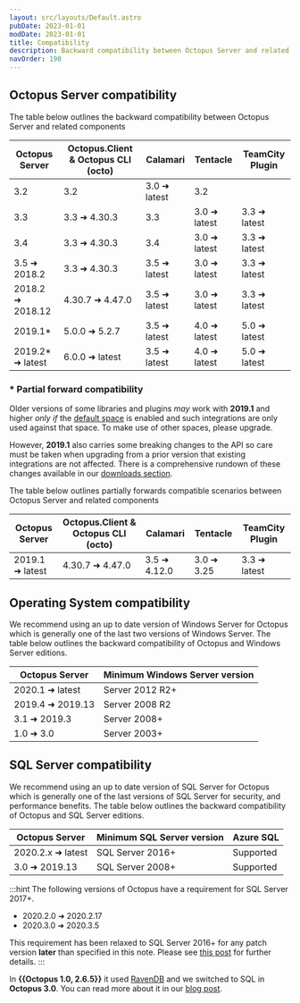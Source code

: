 ```yaml
---
layout: src/layouts/Default.astro
pubDate: 2023-01-01
modDate: 2023-01-01
title: Compatibility
description: Backward compatibility between Octopus Server and related components
navOrder: 190
---
```


## Octopus Server compatibility

The table below outlines the backward compatibility between Octopus Server and related components

| Octopus Server    | Octopus.Client & Octopus CLI (octo) | Calamari         | Tentacle      | TeamCity Plugin  |
| --------------    | ----------------------------------- | ------------     | ------------  | ---------------  |
| 3.2               | 3.2                                 | 3.0 ➜ latest    | 3.2           |                  |
| 3.3               | 3.3 ➜ 4.30.3                       | 3.3              | 3.0 ➜ latest | 3.3 ➜ latest    |
| 3.4               | 3.3 ➜ 4.30.3                       | 3.4              | 3.0 ➜ latest | 3.3 ➜ latest    |
| 3.5 ➜ 2018.2     | 3.3 ➜ 4.30.3                       | 3.5 ➜ latest    | 3.0 ➜ latest | 3.3 ➜ latest    |
| 2018.2 ➜ 2018.12 | 4.30.7 ➜ 4.47.0                    | 3.5 ➜ latest    | 3.0 ➜ latest | 3.3 ➜ latest    |
| 2019.1*           | 5.0.0 ➜ 5.2.7                      | 3.5 ➜ latest    | 4.0 ➜ latest | 5.0 ➜ latest    |
| 2019.2* ➜ latest | 6.0.0 ➜ latest                     | 3.5 ➜ latest    | 4.0 ➜ latest | 5.0 ➜ latest    |

### **&ast; Partial forward compatibility**

Older versions of some libraries and plugins _may_ work with **2019.1** and higher _only if_ the [default space](https://oc.to/default-space) is enabled and such integrations are only used against that space. To make use of other spaces, please upgrade.

However, **2019.1** also carries some breaking changes to the API so care must be taken when upgrading from a prior version that existing integrations are not affected. There is a comprehensive rundown of these changes available in our [downloads section](https://octopus.com/downloads/compare?from=2018.12.1&to=2019.1.0).

The table below outlines partially forwards compatible scenarios between Octopus Server and related components

| Octopus Server    | Octopus.Client & Octopus CLI (octo) | Calamari     | Tentacle    | TeamCity Plugin |
| --------------    | ----------------------------------- | --------     | --------    | --------------- |
| 2019.1  ➜ latest | 4.30.7 ➜ 4.47.0                    | 3.5 ➜ 4.12.0 | 3.0 ➜ 3.25 | 3.3 ➜ latest   |

## Operating System compatibility

We recommend using an up to date version of Windows Server for Octopus which is generally one of the last two versions of Windows Server. The table below outlines the backward compatibility of Octopus and Windows Server editions.

| Octopus Server    | Minimum Windows Server version
| --------------    | ----------------------------------- |
| 2020.1  ➜ latest  | Server 2012 R2+                     |
| 2019.4  ➜ 2019.13 | Server 2008 R2                       |
| 3.1  ➜ 2019.3     | Server 2008+                        |
| 1.0  ➜ 3.0        | Server 2003+                        |

## SQL Server compatibility

We recommend using an up to date version of SQL Server for Octopus which is generally one of the last versions of SQL Server for security, and performance benefits. The table below outlines the backward compatibility of Octopus and SQL Server editions.

| Octopus Server    | Minimum SQL Server version          | Azure SQL
| --------------    | ----------------------------------- |----------   |
| 2020.2.x ➜ latest  | SQL Server 2016+                    | Supported   |
| 3.0 ➜ 2019.13    | SQL Server 2008+                    | Supported   |

:::hint
The following versions of Octopus have a requirement for SQL Server 2017+.
- 2020.2.0 ➜ 2020.2.17
- 2020.3.0 ➜ 2020.3.5

This requirement has been relaxed to SQL Server 2016+ for any patch version **later** than specified in this note. Please see [this post](https://octopus.com/blog/raising-minimum-requirements-for-octopus-server) for further details.
:::

In **{{Octopus 1.0, 2.6.5}}** it used [RavenDB](https://ravendb.net/) and we switched to SQL in **Octopus 3.0**. You can read more about it in our [blog post](https://octopus.com/blog/3.0-switching-to-sql).

